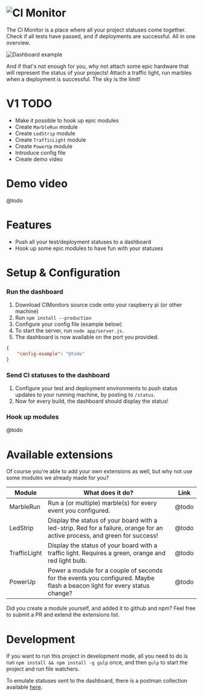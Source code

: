 ![CI Monitor](https://cloud.githubusercontent.com/assets/6495166/14582332/071b3286-0402-11e6-9104-144f5e150189.png)
===

The CI Monitor is a place where all your project statuses come together.
Check if all tests have passed, and if deployments are successful. All
in one overview.

![Dashboard example](https://cloud.githubusercontent.com/assets/6495166/14587781/7bbef534-04b9-11e6-9835-e85f0a05efa8.png)

And if that's not enough for you, why not attach some epic hardware
that will represent the status of your projects! Attach a traffic
light, run marbles when a deployment is successful. The sky is the
limit!

# V1 TODO

* Make it possible to hook up epic modules
* Create `MarbleRun` module
* Create `LedStrip` module
* Create `TrafficLight` module
* Create `PowerUp` module
* Introduce config file
* Create demo video

# Demo video

@todo

# Features

* Push all your test/deployment statuses to a dashboard
* Hook up some epic modules to have fun with your statuses

# Setup & Configuration

### Run the dashboard

1. Download CIMonitors source code onto your raspberry pi (or other
   machine)
1. Run `npm install --production`
1. Configure your config file (example below)
1. To start the server, run `node app/server.js`.
1. The dashboard is now available on the port you provided.

```json
{
    "config-example": "@todo"
}
```

### Send CI statuses to the dashboard

1. Configure your test and deployment environments to push status
   updates to your running machine, by posting to `/status`.
1. Now for every build, the dashboard should display the status!

### Hook up modules

@todo

# Available extensions

Of course you're able to add your own extensions as well, but why not
use some modules we already made for you?

Module | What does it do? | Link
------ | ---------------- | ----
MarbleRun | Run a (or multiple) marble(s) for every event you configured. | @todo
LedStrip | Display the status of your board with a led-strip. Red for a failure, orange for an active process, and green for success! | @todo
TrafficLight | Display the status of your board with a traffic light. Requires a green, orange and red light bulb. | @todo
PowerUp | Power a module for a couple of seconds for the events you configured. Maybe flash a beacon light for every status change? | @todo

Did you create a module yourself, and added it to github and npm? Feel
free to submit a PR and extend the extensions list.

# Development

If you want to run this project in development mode, all you need to do
is run `npm install && npm install -g gulp` once, and then `gulp` to
start the project and run file watchers.

To emulate statuses sent to the dashboard, there is a postman collection
available [here](https://www.getpostman.com/collections/773cb5cad1199fd0149d).
